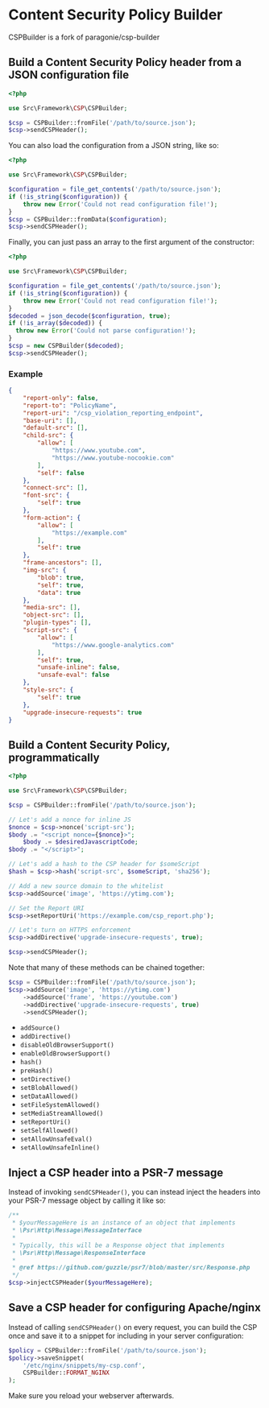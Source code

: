 # Content Security Policy Builder

CSPBuilder is a fork of paragonie/csp-builder

## Build a Content Security Policy header from a JSON configuration file

```php
<?php

use Src\Framework\CSP\CSPBuilder;

$csp = CSPBuilder::fromFile('/path/to/source.json');
$csp->sendCSPHeader();

```

You can also load the configuration from a JSON string, like so:

```php
<?php

use Src\Framework\CSP\CSPBuilder;

$configuration = file_get_contents('/path/to/source.json');
if (!is_string($configuration)) {
    throw new Error('Could not read configuration file!');
}
$csp = CSPBuilder::fromData($configuration);
$csp->sendCSPHeader();

```

Finally, you can just pass an array to the first argument of the constructor:

```php
<?php

use Src\Framework\CSP\CSPBuilder;

$configuration = file_get_contents('/path/to/source.json');
if (!is_string($configuration)) {
    throw new Error('Could not read configuration file!');
}
$decoded = json_decode($configuration, true);
if (!is_array($decoded)) {
  throw new Error('Could not parse configuration!');
}
$csp = new CSPBuilder($decoded);
$csp->sendCSPHeader();

```


### Example

```json
{
    "report-only": false,
    "report-to": "PolicyName",
    "report-uri": "/csp_violation_reporting_endpoint",
    "base-uri": [],
    "default-src": [],    
    "child-src": {
        "allow": [
            "https://www.youtube.com",
            "https://www.youtube-nocookie.com"
        ],
        "self": false
    },
    "connect-src": [],
    "font-src": {
        "self": true
    },
    "form-action": {
        "allow": [
            "https://example.com"
        ],
        "self": true
    },
    "frame-ancestors": [],
    "img-src": {
        "blob": true,
        "self": true,
        "data": true
    },
    "media-src": [],
    "object-src": [],
    "plugin-types": [],
    "script-src": {
        "allow": [
            "https://www.google-analytics.com"
        ],
        "self": true,
        "unsafe-inline": false,
        "unsafe-eval": false
    },
    "style-src": {
        "self": true
    },
    "upgrade-insecure-requests": true
}
```

## Build a Content Security Policy, programmatically

```php
<?php

use Src\Framework\CSP\CSPBuilder;

$csp = CSPBuilder::fromFile('/path/to/source.json');

// Let's add a nonce for inline JS
$nonce = $csp->nonce('script-src');
$body .= "<script nonce={$nonce}>";
    $body .= $desiredJavascriptCode;
$body .= "</script>";

// Let's add a hash to the CSP header for $someScript
$hash = $csp->hash('script-src', $someScript, 'sha256');

// Add a new source domain to the whitelist
$csp->addSource('image', 'https://ytimg.com');

// Set the Report URI
$csp->setReportUri('https://example.com/csp_report.php');

// Let's turn on HTTPS enforcement
$csp->addDirective('upgrade-insecure-requests', true);

$csp->sendCSPHeader();
```

Note that many of these methods can be chained together:

```php
$csp = CSPBuilder::fromFile('/path/to/source.json');
$csp->addSource('image', 'https://ytimg.com')
    ->addSource('frame', 'https://youtube.com')
    ->addDirective('upgrade-insecure-requests', true)
    ->sendCSPHeader();
```

* `addSource()`
* `addDirective()`
* `disableOldBrowserSupport()`
* `enableOldBrowserSupport()`
* `hash()`
* `preHash()`
* `setDirective()`
* `setBlobAllowed()`
* `setDataAllowed()`
* `setFileSystemAllowed()`
* `setMediaStreamAllowed()`
* `setReportUri()`
* `setSelfAllowed()`
* `setAllowUnsafeEval()`
* `setAllowUnsafeInline()`

## Inject a CSP header into a PSR-7 message

Instead of invoking `sendCSPHeader()`, you can instead inject the headers into
your PSR-7 message object by calling it like so:

```php
/**
 * $yourMessageHere is an instance of an object that implements 
 * \Psr\Http\Message\MessageInterface
 *
 * Typically, this will be a Response object that implements 
 * \Psr\Http\Message\ResponseInterface
 *
 * @ref https://github.com/guzzle/psr7/blob/master/src/Response.php
 */
$csp->injectCSPHeader($yourMessageHere);
```

## Save a CSP header for configuring Apache/nginx

Instead of calling `sendCSPHeader()` on every request, you can build the CSP once
and save it to a snippet for including in your server configuration:

```php
$policy = CSPBuilder::fromFile('/path/to/source.json');
$policy->saveSnippet(
    '/etc/nginx/snippets/my-csp.conf',
    CSPBuilder::FORMAT_NGINX
);
```

Make sure you reload your webserver afterwards.
